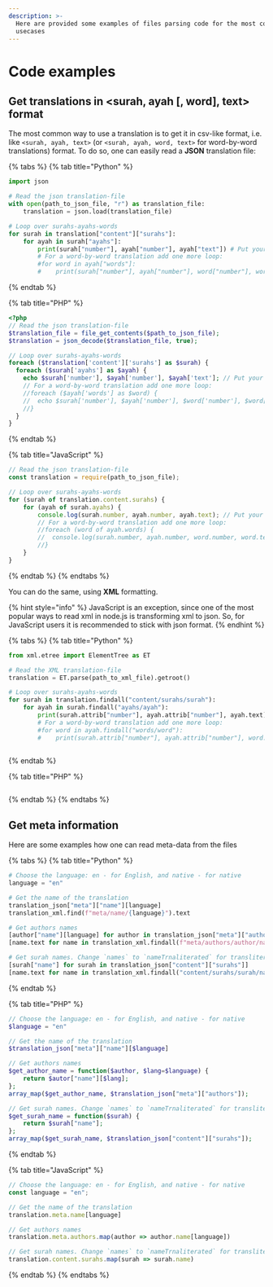 ```yaml
---
description: >-
  Here are provided some examples of files parsing code for the most common
  usecases
---
```


# Code examples

## Get translations in &lt;surah, ayah \[, word\], text&gt; format

The most common way to use a translation is to get it in csv-like format, i.e. like `<surah, ayah, text>` \(or `<surah, ayah, word, text>` for word-by-word translations\) format. To do so, one can easily read a **JSON** translation file:

{% tabs %}
{% tab title="Python" %}
```python
import json

# Read the json translation-file
with open(path_to_json_file, "r") as translation_file:
    translation = json.load(translation_file)

# Loop over surahs-ayahs-words
for surah in translation["content"]["surahs"]:
    for ayah in surah["ayahs"]:
        print(surah["number"], ayah["number"], ayah["text"]) # Put your code here
        # For a word-by-word translation add one more loop:
        #for word in ayah["words"]:
        #    print(surah["number"], ayah["number"], word["number"], word["text"])

```
{% endtab %}

{% tab title="PHP" %}
```php
<?php
// Read the json translation-file
$translation_file = file_get_contents($path_to_json_file);
$translation = json_decode($translation_file, true);

// Loop over surahs-ayahs-words
foreach ($translation['content']['surahs'] as $surah) {
  foreach ($surah['ayahs'] as $ayah) {
    echo $surah['number'], $ayah['number'], $ayah['text']; // Put your code here
    // For a word-by-word translation add one more loop:
    //foreach ($ayah['words'] as $word) {
    //  echo $surah['number'], $ayah['number'], $word['number'], $word['text'];
    //}      
  }
}
```
{% endtab %}

{% tab title="JavaScript" %}
```javascript
// Read the json translation-file
const translation = require(path_to_json_file);

// Loop over surahs-ayahs-words
for (surah of translation.content.surahs) {
    for (ayah of surah.ayahs) {
        console.log(surah.number, ayah.number, ayah.text); // Put your code here
        // For a word-by-word translation add one more loop:
        //foreach (word of ayah.words) {
        //  console.log(surah.number, ayah.number, word.number, word.text);
        //}  
    }
}
```
{% endtab %}
{% endtabs %}

You can do the same, using **XML** formatting. 

{% hint style="info" %}
JavaScript is an exception, since one of the most popular ways to read xml in node.js is transforming xml to json. So, for JavaScript users it is recommended to stick with json format.
{% endhint %}

{% tabs %}
{% tab title="Python" %}
```python
from xml.etree import ElementTree as ET

# Read the XML translation-file
translation = ET.parse(path_to_xml_file).getroot()

# Loop over surahs-ayahs-words
for surah in translation.findall("content/surahs/surah"):
    for ayah in surah.findall("ayahs/ayah"):
        print(surah.attrib["number"], ayah.attrib["number"], ayah.text) # Put your code here
        # For a word-by-word translation add one more loop:
        #for word in ayah.findall("words/word"):
        #    print(surah.attrib["number"], ayah.attrib["number"], word.attrib["number"], word.text)
        
```
{% endtab %}

{% tab title="PHP" %}
```php

```
{% endtab %}
{% endtabs %}

## Get meta information

Here are some examples how one can read meta-data from the files

{% tabs %}
{% tab title="Python" %}
```python
# Choose the language: en - for English, and native - for native
language = "en"

# Get the name of the translation
translation_json["meta"]["name"][language]
translation_xml.find(f"meta/name/{language}").text

# Get authors names
[author["name"][language] for author in translation_json["meta"]["authors"]]
[name.text for name in translation_xml.findall(f"meta/authors/author/name/{language}")]

# Get surah names. Change `names` to `nameTrnaliterated` for transliterated names
[surah["name"] for surah in translation_json["content"]["surahs"]]
[name.text for name in translation_xml.findall("content/surahs/surah/name")]

```
{% endtab %}

{% tab title="PHP" %}
```php
// Choose the language: en - for English, and native - for native
$language = "en"

// Get the name of the translation
$translation_json["meta"]["name"][$language]

// Get authors names
$get_author_name = function($author, $lang=$language) {
    return $autor["name"][$lang];
};
array_map($get_author_name, $translation_json["meta"]["authors"]);

// Get surah names. Change `names` to `nameTrnaliterated` for transliterated names
$get_surah_name = function($surah) {
    return $surah["name"];
};
array_map($get_surah_name, $translation_json["content"]["surahs"]);

```
{% endtab %}

{% tab title="JavaScript" %}
```javascript
// Choose the language: en - for English, and native - for native
const language = "en";

// Get the name of the translation
translation.meta.name[language]

// Get authors names
translation.meta.authors.map(author => author.name[language])

// Get surah names. Change `names` to `nameTrnaliterated` for transliterated names
translation.content.surahs.map(surah => surah.name)

```
{% endtab %}
{% endtabs %}

